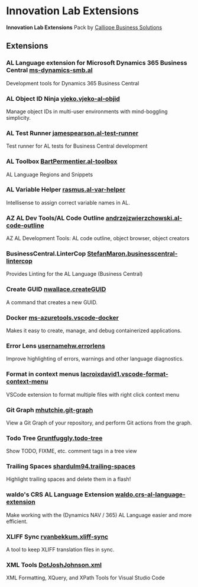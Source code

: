# Innovation Lab Extensions

**Innovation Lab Extensions** Pack by [Calliope Business Solutions](https://www.groupe-calliope.com)

## Extensions

### AL Language extension for Microsoft Dynamics 365 Business Central [ms-dynamics-smb.al](https://marketplace.visualstudio.com/items?itemName=ms-dynamics-smb.al)

Development tools for Dynamics 365 Business Central

### AL Object ID Ninja [vjeko.vjeko-al-objid](https://marketplace.visualstudio.com/items?itemName=vjeko.vjeko-al-objid)

Manage object IDs in multi-user environments with mind-boggling simplicity.

### AL Test Runner [jamespearson.al-test-runner](https://marketplace.visualstudio.com/items?itemName=jamespearson.al-test-runner)

Test runner for AL tests for Business Central development

### AL Toolbox [BartPermentier.al-toolbox](https://marketplace.visualstudio.com/items?itemName=BartPermentier.al-toolbox)

AL Language Regions and Snippets

### AL Variable Helper [rasmus.al-var-helper](https://marketplace.visualstudio.com/items?itemName=rasmus.al-var-helper)

Intellisense to assign correct variable names in AL.

### AZ AL Dev Tools/AL Code Outline [andrzejzwierzchowski.al-code-outline](https://marketplace.visualstudio.com/items?itemName=andrzejzwierzchowski.al-code-outline)

AZ AL Development Tools: AL code outline, object browser, object creators

### BusinessCentral.LinterCop [StefanMaron.businesscentral-lintercop](https://marketplace.visualstudio.com/items?itemName=StefanMaron.businesscentral-lintercop)

Provides Linting for the AL Language (Business Central)

### Create GUID [nwallace.createGUID](https://marketplace.visualstudio.com/items?itemName=nwallace.createGUID)

A command that creates a new GUID.

### Docker [ms-azuretools.vscode-docker](https://marketplace.visualstudio.com/items?itemName=ms-azuretools.vscode-docker)

Makes it easy to create, manage, and debug containerized applications.

### Error Lens [usernamehw.errorlens](https://marketplace.visualstudio.com/items?itemName=usernamehw.errorlens)

Improve highlighting of errors, warnings and other language diagnostics.

### Format in context menus [lacroixdavid1.vscode-format-context-menu](https://marketplace.visualstudio.com/items?itemName=lacroixdavid1.vscode-format-context-menu)

VSCode extension to format multiple files with right click context menu

### Git Graph [mhutchie.git-graph](https://marketplace.visualstudio.com/items?itemName=mhutchie.git-graph)

View a Git Graph of your repository, and perform Git actions from the graph.

### Todo Tree [Gruntfuggly.todo-tree](https://marketplace.visualstudio.com/items?itemName=Gruntfuggly.todo-tree)

Show TODO, FIXME, etc. comment tags in a tree view

### Trailing Spaces [shardulm94.trailing-spaces](https://marketplace.visualstudio.com/items?itemName=shardulm94.trailing-spaces)

Highlight trailing spaces and delete them in a flash!

### waldo's CRS AL Language Extension [waldo.crs-al-language-extension](https://marketplace.visualstudio.com/items?itemName=waldo.crs-al-language-extension)

Make working with the (Dynamics NAV / 365) AL Language easier and more efficient.

### XLIFF Sync [rvanbekkum.xliff-sync](https://marketplace.visualstudio.com/items?itemName=rvanbekkum.xliff-sync)

A tool to keep XLIFF translation files in sync.

### XML Tools [DotJoshJohnson.xml](https://marketplace.visualstudio.com/items?itemName=DotJoshJohnson.xml)

XML Formatting, XQuery, and XPath Tools for Visual Studio Code
